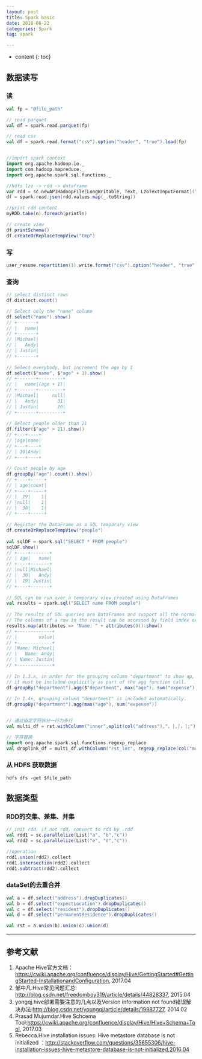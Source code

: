 ```yaml
---
layout: post
title: Spark basic
date: 2018-06-22
categories: Spark
tag: spark

---
```


* content
{: toc}

## 数据读写

### 读

```scala
val fp = "@file_path"

// read parquet
val df = spark.read.parquet(fp)

// read csv
val df = spark.read.format("csv").option("header", "true").load(fp)


//import spark context
import org.apache.hadoop.io._
import com.hadoop.mapreduce._
import org.apache.spark.sql.functions._

//hdfs lzo -> rdd -> dataframe
var rdd = sc.newAPIHadoopFile[LongWritable, Text, LzoTextInputFormat]("/esdata/lzo/vehicle_collection_info/20161230/*")       
df = spark.read.json(rdd.values.map(_.toString))   

//print rdd content
myRDD.take(n).foreach(println)

// create view
df.printSchema()
df.createOrReplaceTempView("tmp")
```

### 写

```scala
user_resume.repartition(1).write.format("csv").option("header", "true").save("/user/yongsheng.xiao/recommendation/data/data.csv)
```

### 查询

```scala
// select distinct rows
df.distinct.count()

// Select only the "name" column
df.select("name").show()
// +-------+
// |   name|
// +-------+
// |Michael|
// |   Andy|
// | Justin|
// +-------+
​
// Select everybody, but increment the age by 1
df.select($"name", $"age" + 1).show()
// +-------+---------+
// |   name|(age + 1)|
// +-------+---------+
// |Michael|     null|
// |   Andy|       31|
// | Justin|       20|
// +-------+---------+
​
// Select people older than 21
df.filter($"age" > 21).show()
// +---+----+
// |age|name|
// +---+----+
// | 30|Andy|
// +---+----+
​
// Count people by age
df.groupBy("age").count().show()
// +----+-----+
// | age|count|
// +----+-----+
// |  19|    1|
// |null|    1|
// |  30|    1|
// +----+-----+
​
// Register the DataFrame as a SQL temporary view
df.createOrReplaceTempView("people")
​
val sqlDF = spark.sql("SELECT * FROM people")
sqlDF.show()
// +----+-------+
// | age|   name|
// +----+-------+
// |null|Michael|
// |  30|   Andy|
// |  19| Justin|
// +----+-------+
​
// SQL can be run over a temporary view created using DataFrames
val results = spark.sql("SELECT name FROM people")
​
// The results of SQL queries are DataFrames and support all the normal RDD operations
// The columns of a row in the result can be accessed by field index or by field name
results.map(attributes => "Name: " + attributes(0)).show()
// +-------------+
// |        value|
// +-------------+
// |Name: Michael|
// |   Name: Andy|
// | Name: Justin|
// +-------------+
​
// In 1.3.x, in order for the grouping column "department" to show up,
// it must be included explicitly as part of the agg function call.
df.groupBy("department").agg($"department", max("age"), sum("expense"))
​
// In 1.4+, grouping column "department" is included automatically.
df.groupBy("department").agg(max("age"), sum("expense"))


// 通过指定字符拆分一行为多行
val multi_df = rst.withColumn("inner",split(col("address"),"、|,|，|;")).withColumn("mult",explode(col("inner")))

// 字符替换
import org.apache.spark.sql.functions.regexp_replace
val droplink_df = multi_df.withColumn("rst_loc", regexp_replace(col("mult"), ",| |-|/", "")).select("rst_loc").dropDuplicates()
```

### 从 HDFS 获取数据

```shell
hdfs dfs -get $file_path
```


## 数据类型

### RDD的交集、差集、并集

```scala
// init rdd, if not rdd, convert to rdd by .rdd
val rdd1 = sc.parallelize(List("a", "b","c"))
val rdd2 = sc.parallelize(List("e", "d","c"))

//operation
rdd1.union(rdd2).collect
rdd1.intersection(rdd2).collect
rdd1.subtract(rdd2).collect
```

### dataSet的去重合并

```scala
val a = df.select("address").dropDuplicates()
val b = df.select("expectLocation").dropDuplicates()
val c = df.select("resident").dropDuplicates()
val d = df.select("permanentResidence").dropDuplicates()

val rst = a.union(b).union(c).union(d)
```


---
## 参考文献  

1. Apache Hive官方文档：https://cwiki.apache.org/confluence/display/Hive/GettingStarted#GettingStarted-InstallationandConfiguration, 2017.04  
2. 邹中凡.Hive常见问题汇总: http://blog.csdn.net/freedomboy319/article/details/44828337, 2015.04  
3. yongqj.hive部署需要注意的几点以及Version information not found错误解决办法:http://blog.csdn.net/youngqj/article/details/19987727, 2014.02  
4. Prasad Mujumdar.Hive Schcema Tool:https://cwiki.apache.org/confluence/display/Hive/Hive+Schema+Tool, 2017.03  
5. Rebecca.Hive installation issues: Hive metastore database is not initialized
：http://stackoverflow.com/questions/35655306/hive-installation-issues-hive-metastore-database-is-not-initialized,2016.04  
